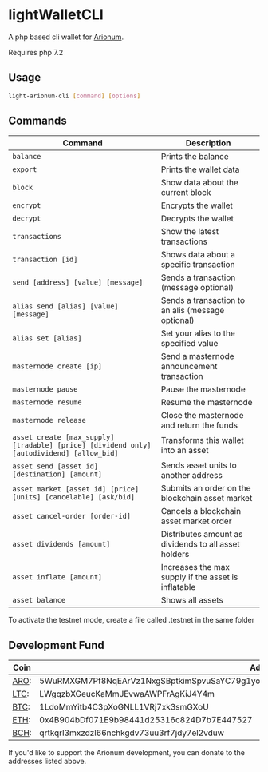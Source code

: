 # lightWalletCLI

A php based cli wallet for [Arionum][aro].

Requires php 7.2

## Usage

```bash
light-arionum-cli [command] [options]
```

## Commands

Command                                                                                     | Description
------------------------------------------------------------------------------------------- | ------------------
`balance`                                                                                   | Prints the balance
`export`                                                                                    | Prints the wallet data
`block`                                                                                     | Show data about the current block
`encrypt`                                                                                   | Encrypts the wallet
`decrypt`                                                                                   | Decrypts the wallet
`transactions`                                                                              | Show the latest transactions
`transaction [id]`                                                                          | Shows data about a specific transaction
`send [address] [value] [message]`                                                          | Sends a transaction (message optional)
`alias send [alias] [value] [message]`                                                      | Sends a transaction to an alis (message optional)
`alias set [alias]`                                                                         | Set your alias to the specified value
`masternode create [ip]`                                                                    | Send a masternode announcement transaction
`masternode pause`                                                                          | Pause the masternode
`masternode resume`                                                                         | Resume the masternode
`masternode release`                                                                        | Close the masternode and return the funds
`asset create [max_supply] [tradable] [price] [dividend only] [autodividend] [allow_bid]`   | Transforms this wallet into an asset
`asset send [asset id] [destination] [amount]`                                              | Sends asset units to another address
`asset market [asset id] [price] [units] [cancelable] [ask/bid]`                            | Submits an order on the blockchain asset market
`asset cancel-order [order-id]`                                                             | Cancels a blockchain asset market order
`asset dividends [amount]`                                                                  | Distributes amount as dividends to all asset holders
`asset inflate [amount]`                                                                    | Increases the max supply if the asset is inflatable
`asset balance`                                                                             | Shows all assets

To activate the testnet mode, create a file called .testnet in the same folder

## Development Fund

Coin | Address
---- | --------
[ARO]: | 5WuRMXGM7Pf8NqEArVz1NxgSBptkimSpvuSaYC79g1yo3RDQc8TjVtGH5chQWQV7CHbJEuq9DmW5fbmCEW4AghQr
[LTC]: | LWgqzbXGeucKaMmJEvwaAWPFrAgKiJ4Y4m
[BTC]: | 1LdoMmYitb4C3pXoGNLL1VRj7xk3smGXoU
[ETH]: | 0x4B904bDf071E9b98441d25316c824D7b7E447527
[BCH]: | qrtkqrl3mxzdzl66nchkgdv73uu3rf7jdy7el2vduw

If you'd like to support the Arionum development, you can donate to the addresses listed above.

[aro]: https://arionum.com
[ltc]: https://litecoin.org
[btc]: https://bitcoin.org
[eth]: https://ethereum.org
[bch]: https://www.bitcoincash.org
